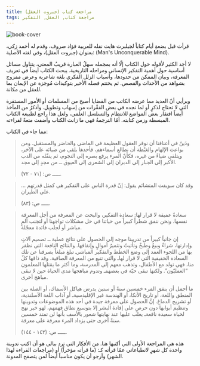 ```yaml
---
title: مراجعة كتاب (جبروت العقل)
tags: مراجعة كتاب, العقل, التفكير
---
```


<img src="{{ site.baseurl }}/public/images/book-2543.jpg" class="post-image resize-30" alt="book-cover" />

قرأت قبل بضعةِ أيام كتاباً لجيلبرت هايت نقله للعربية فؤاد صروف، وقدم له أحمد زكي، بعنوان (جبروت العقل)، وفي لغته الأصلية: (Man's Unconquerable Mind).

لا أجد الكثير لأقوله حول الكتاب إلّا أنه بمجمله سهلُ العبارة قريبُ المعنى، يتناول مسائل أساسية حول أهمية التفكير الإنساني ومراحله التاريخية. يبحث الكتاب أيضاً في تعريف المعرفة، وبيان الممكن من حدودها، وأسباب الزلل الفكري بلغة شاعرية وعرض ممزوج بشواهد من الأحداث والقصص. ثم يختتم فصله الأخير بتوكيدات مُوجزة عن الإيمان بما للعقل من مكانة.

<!-- post-excerpt -->

وبرأيي أنّ العديد مما عرضه الكاتب من القضايا أصبح من المسلمات أو الأمور المستقرة التي لا تحتاج لذكرٍ أو لما نجده في بعض الفقْرات من إسهاب وتطويل. وأذكرُ من المآخذ أيضاً افتقار بعض المواضع للانتظام والتسلسل العلمي، ولعل هذا راجع لطبيعة الكتاب المبسطة وزمن كتابته. أمّا الترجمةُ فهي ما زانت الكتاب وأضفت متعةً لقراءته.

مما جاء في الكتاب:

<blockquote>
ودَينٌ في أعناقنا أن نوقر العقول العظيمة في الماضي والحاضر والمستقبل. ومن بواعث الإلهام والغبْطة أن نطالع أسماءهم، فأحدها يلقي من ضيائه على الآخر، ويتلقى ضياءً من غيره، فكأنّ المرء يرفع بصره إلى النجوم، ثم ينقّله من الدب الأكبر إلى الجبار إلى الدبران إلى الشعرى إلى العيوق ــ من مجدٍ إلى مجد.
<p>ـــــ ص: (٧١ - ٧٢).</p>
</blockquote>

<blockquote>
… وقد كان سويفت المتشائم يقول: إنّ قدرة الناس على التفكير هي كمثل قدرتهم على الطيران.
<p>ـــــ ص: (٨٣).</p>
</blockquote>

<blockquote>
  سعادةٌ عميقة لا قرار لها: سعادة التفكير، والبحث عن المعرفة من أجل المعرفة نفسها. ونحن ننفق شطراً كبيراً من حياتنا في حل مشكلات تواجهنا أو لتجنب ألمٍ مباشر أو لجلب فائدة معجّلة.

إن جانباً كبيراً من تدريبنا موجه إلى الحصول على نتائج عملية ــ تصميم آلاتٍ وإدارتها، شراءٌ وبيعٌ وطبخٌ وتأثيتٌ وتثميرُ أموالٍ وإنفاقها. والنتائج النافعة التي نظفر بها من اللجوء العمد إلى وضع الخطط والتفكير المباشرـ تبلغ مبلغاً يصرفنا عن تلك السعادة الحقيقية التي لا قرار لهاـ والتي تنبع من المعرفة الصافية. وقد ذاقها كلٌ منا، فهي تولد مع الأطفال، وتذهب معهم إلى المدرسة، وما أكثر ما يقتلها المعلمون “العمليّون”. ولكنها تبقى حيّة في بعضهمـ وتدوم مباهجها مدى الحياة حين لا تبقى مباهج أخرى.

ما أجمل أن ينفق المرء خمسين سنةً أو ستين يدرس هياكل الأسماك، أو الصلة بين المنطق واللغة، أو تاريخ الأنكا، أو الهندسة غير الإقليدسيةـ أو آداب اللغة الآسلندية، أو تشريح الدماغ. إنَّ الحصول على معرفة جيدة في أحد هذه الموضوعات وتدوينها وتنظيم أبوابها دون حرصٍ على إفادة البشر إلا بتوسيع نطاق فهمهم، لهو خير نهج لحياة سعيدة نافعةـ يغلب عليها عند نهايتها شعور بالأسف بأنها لن تمتد خمسين سنةً أخرى حتى يزداد المرء معرفة على معرفة.
<p>ـــــ ص: (١٤٣ - ١٤٤).</p>
</blockquote>

هذه هي المراجعة الأولى التي أكتبها هنا. من الأفكار التي ترد ببالي هو أن اكتب تدوينة واحدة كل شهرٍ لانطباعاتي عمّا قرأته كـ: (ما قرأته مؤخراً) أو (مراجعات القراءة لهذا الشهر) وأرجو أن يكون مناسباً أيضاً لمن يتصفح المدونة.
